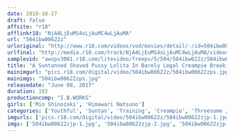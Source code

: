 ```yaml
---
date: 2018-10-27
draft: false
affsite: "r18"
afflinkr18: "NjA4LjEuMS4xLjAuMC4wLjAuMA"
url: "504ibw00622z"
urloriginal: "http://www.r18.com/videos/vod/movies/detail/-/id=504ibw00622z"
urlfinal: "http://media.r18.com/track/NjA4LjEuMS4xLjAuMC4wLjAuMA/videos/vod/movies/detail/-/id=504ibw00622z"
samplevid: "awspv3001.r18.com/litevideo/freepv/5/504/504ibw622z/504ibw622z_dmb_w.mp4"
title: "A Suntanned Shaved Pussy Lolita In Barely Legal Creampie Breaking In Training Himawari Natsuno (Age 18) & Mio Shinozaki(Age 18) (18)"
mainimgurl: "pics.r18.com/digital/video/504ibw00622z/504ibw00622zps.jpg"
mainimgs: "504ibw00622zps.jpg"
releasedate: "June 08, 2017"
duration: 192
productioncomp: "I.B.WORKS"
girls: ['Mio Shinozaki', 'Himawari Natsuno']
categories: ['Youthful', 'Suntan', 'Training', 'Creampie', 'Threesome / Foursome', 'Hi-Def']
imgurls: ['pics.r18.com/digital/video/504ibw00622z/504ibw00622zjp-1.jpg', 'pics.r18.com/digital/video/504ibw00622z/504ibw00622zjp-2.jpg', 'pics.r18.com/digital/video/504ibw00622z/504ibw00622zjp-3.jpg', 'pics.r18.com/digital/video/504ibw00622z/504ibw00622zjp-4.jpg', 'pics.r18.com/digital/video/504ibw00622z/504ibw00622zjp-5.jpg', 'pics.r18.com/digital/video/504ibw00622z/504ibw00622zjp-6.jpg', 'pics.r18.com/digital/video/504ibw00622z/504ibw00622zjp-7.jpg', 'pics.r18.com/digital/video/504ibw00622z/504ibw00622zjp-8.jpg', 'pics.r18.com/digital/video/504ibw00622z/504ibw00622zjp-9.jpg', 'pics.r18.com/digital/video/504ibw00622z/504ibw00622zjp-10.jpg', 'pics.r18.com/digital/video/504ibw00622z/504ibw00622zjp-11.jpg', 'pics.r18.com/digital/video/504ibw00622z/504ibw00622zjp-12.jpg', 'pics.r18.com/digital/video/504ibw00622z/504ibw00622zjp-13.jpg', 'pics.r18.com/digital/video/504ibw00622z/504ibw00622zjp-14.jpg', 'pics.r18.com/digital/video/504ibw00622z/504ibw00622zjp-15.jpg', 'pics.r18.com/digital/video/504ibw00622z/504ibw00622zjp-16.jpg', 'pics.r18.com/digital/video/504ibw00622z/504ibw00622zjp-17.jpg', 'pics.r18.com/digital/video/504ibw00622z/504ibw00622zjp-18.jpg', 'pics.r18.com/digital/video/504ibw00622z/504ibw00622zjp-19.jpg', 'pics.r18.com/digital/video/504ibw00622z/504ibw00622zjp-20.jpg']
imgs: ['504ibw00622zjp-1.jpg', '504ibw00622zjp-2.jpg', '504ibw00622zjp-3.jpg', '504ibw00622zjp-4.jpg', '504ibw00622zjp-5.jpg', '504ibw00622zjp-6.jpg', '504ibw00622zjp-7.jpg', '504ibw00622zjp-8.jpg', '504ibw00622zjp-9.jpg', '504ibw00622zjp-10.jpg', '504ibw00622zjp-11.jpg', '504ibw00622zjp-12.jpg', '504ibw00622zjp-13.jpg', '504ibw00622zjp-14.jpg', '504ibw00622zjp-15.jpg', '504ibw00622zjp-16.jpg', '504ibw00622zjp-17.jpg', '504ibw00622zjp-18.jpg', '504ibw00622zjp-19.jpg', '504ibw00622zjp-20.jpg']
---
```

